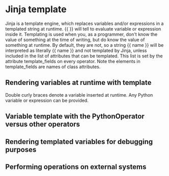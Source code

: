 # Jinja template

Jinja is a template engine, which replaces variables and/or expressions in a templated string at runtime.
{{ }} will tell to evaluate variable or expression inside it.
Templating is used when you, as a programmer, don't know the value of something at the time of writing, but do know the value of something at runtime.
By default, they are not, so a string {{ name }} will be interpreted as literally {{ name }} and not templated by Jinja, unless included in the list of attributes that can be templated.
This list is set by the attribute template_fields on every operator.
Note the elements in template_fields are names of class attributes.

## Rendering variables at runtime with template

Double curly braces denote a variable inserted at runtime.
Any Python variable or expression can be provided.

## Variable template with the PythonOperator versus other operators

## Rendering templated variables for debugging purposes

## Performing operations on external systems
